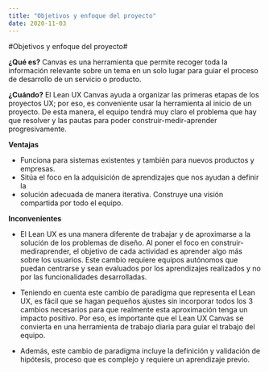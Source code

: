 ```yaml
---
title: "Objetivos y enfoque del proyecto"
date: 2020-11-03
---
```



#Objetivos y enfoque del proyecto#

__¿Qué es?__
Canvas es una herramienta que permite recoger toda la información relevante sobre un tema en un solo lugar para guiar el proceso de desarrollo de un servicio o producto.

__¿Cuándo?__
El Lean UX Canvas ayuda a organizar las primeras etapas de los proyectos UX; por eso, es conveniente usar la herramienta al inicio de un proyecto. De esta manera, el equipo tendrá muy claro el problema que hay que resolver y las pautas para poder construir-medir-aprender progresivamente.

__Ventajas__
* Funciona para sistemas existentes y también para nuevos productos y empresas.
* Sitúa el foco en la adquisición de aprendizajes que nos ayudan a definir la
* solución adecuada de manera iterativa. Construye una visión compartida por todo el equipo.

__Inconvenientes__
* El Lean UX es una manera diferente de trabajar y de aproximarse a la solución de los problemas de diseño. Al poner el foco en construir-mediraprender, el objetivo de cada actividad es aprender algo más sobre los usuarios. Este cambio requiere equipos autónomos que puedan centrarse y sean evaluados por los aprendizajes realizados y no por las funcionalidades desarrolladas. 

* Teniendo en cuenta este cambio de paradigma que representa el Lean UX, es fácil que se hagan pequeños ajustes sin incorporar todos los 3 cambios necesarios para que realmente esta aproximación tenga un impacto positivo. Por eso, es importante que el Lean UX Canvas se convierta en una herramienta de trabajo diaria para guiar el trabajo del equipo.

* Además, este cambio de paradigma incluye la definición y validación de hipótesis, proceso que es complejo y requiere un aprendizaje previo.

